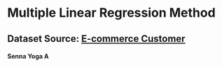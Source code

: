 # Multiple Linear Regression Method
## Dataset Source: [E-commerce Customer](https://www.kaggle.com/datasets/iyadavvaibhav/ecommerce-customer-device-usage)
 ####   Senna Yoga A
